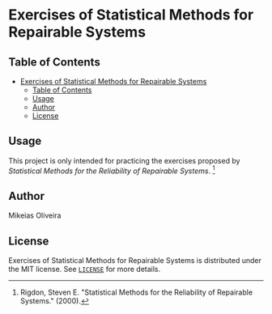 # Exercises of Statistical Methods for Repairable Systems

## Table of Contents

- [Exercises of Statistical Methods for Repairable Systems](#exercises-of-statistical-methods-for-repairable-systems)
  - [Table of Contents](#table-of-contents)
  - [Usage](#usage)
  - [Author](#author)
  - [License](#license)

## Usage

This project is only intended for practicing the exercises proposed by *Statistical Methods for the Reliability of Repairable Systems*. [^1]

[^1]: Rigdon, Steven E. "Statistical Methods for the Reliability of Repairable Systems." (2000).

## Author

Mikeias Oliveira

## License

Exercises of Statistical Methods for Repairable Systems is distributed under the MIT license. See [`LICENSE`](LICENSE.md) for more details.
